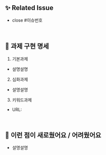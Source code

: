 ## ✨ Related Issue
- close #이슈번호
<br/>

## 📝 과제 구현 명세
1. 기본과제
- 설명설명
2. 심화과제
- 설명설명
<!--노션 URL을 첨부해주세요-->
3. 키워드과제
- URL: 

<br/>

<!--코드리뷰 조원들과 논의하고싶은 내용을 적어주셔도 좋을 것 같아요!-->
## 🐥 이런 점이 새로웠어요 / 어려웠어요
- 설명설명

